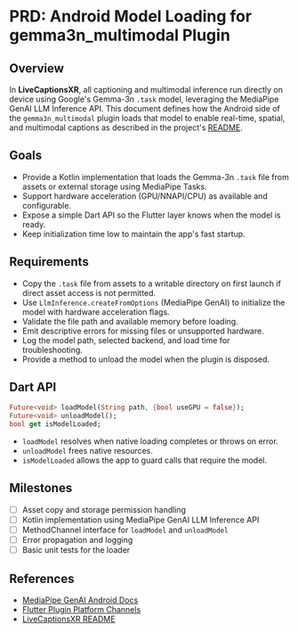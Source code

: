 # PRD: Android Model Loading for gemma3n_multimodal Plugin

## Overview
In **LiveCaptionsXR**, all captioning and multimodal inference run directly on device using Google's Gemma-3n `.task` model, leveraging the MediaPipe GenAI LLM Inference API. This document defines how the Android side of the `gemma3n_multimodal` plugin loads that model to enable real-time, spatial, and multimodal captions as described in the project's [README](../../README.md).

## Goals
- Provide a Kotlin implementation that loads the Gemma-3n `.task` file from assets or external storage using MediaPipe Tasks.
- Support hardware acceleration (GPU/NNAPI/CPU) as available and configurable.
- Expose a simple Dart API so the Flutter layer knows when the model is ready.
- Keep initialization time low to maintain the app's fast startup.

## Requirements
- Copy the `.task` file from assets to a writable directory on first launch if direct asset access is not permitted.
- Use `LlmInference.createFromOptions` (MediaPipe GenAI) to initialize the model with hardware acceleration flags.
- Validate the file path and available memory before loading.
- Emit descriptive errors for missing files or unsupported hardware.
- Log the model path, selected backend, and load time for troubleshooting.
- Provide a method to unload the model when the plugin is disposed.

## Dart API
```dart
Future<void> loadModel(String path, {bool useGPU = false});
Future<void> unloadModel();
bool get isModelLoaded;
```
- `loadModel` resolves when native loading completes or throws on error.
- `unloadModel` frees native resources.
- `isModelLoaded` allows the app to guard calls that require the model.

## Milestones
- [ ] Asset copy and storage permission handling
- [ ] Kotlin implementation using MediaPipe GenAI LLM Inference API
- [ ] MethodChannel interface for `loadModel` and `unloadModel`
- [ ] Error propagation and logging
- [ ] Basic unit tests for the loader

## References
- [MediaPipe GenAI Android Docs](https://ai.google.dev/edge/mediapipe/solutions/genai/llm_inference/android)
- [Flutter Plugin Platform Channels](https://docs.flutter.dev/platform-integration/platform-channels)
- [LiveCaptionsXR README](../../README.md)

